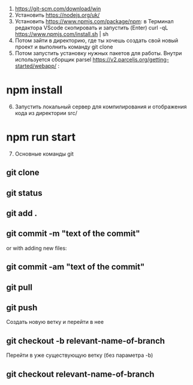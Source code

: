 
1. https://git-scm.com/download/win
2. Установить https://nodejs.org/uk/
3. Установить https://www.npmjs.com/package/npm: в Терминал редактора VScode скопировать и запустить (Enter) curl -qL https://www.npmjs.com/install.sh | sh
4. Потом зайти в директорию, где ты хочешь создать свой новый проект и выполнить команду git clone
5. Потом запустить установку нужных пакетов для работы. Внутри используется сборщик parsel https://v2.parceljs.org/getting-started/webapp/ :

# npm install

6. Запустить локальный сервер для компилирования и отображения кода из директории src/

# npm run start

7. Основные команды git

## git clone
## git status
## git add .

## git commit -m "text of the commit" 
or with adding new files:
## git commit -am "text of the commit"

## git pull
## git push 

Создать новую ветку и перейти в нее
## git checkout -b relevant-name-of-branch

Перейти в уже существующую ветку (без параметра -b)

## git checkout relevant-name-of-branch